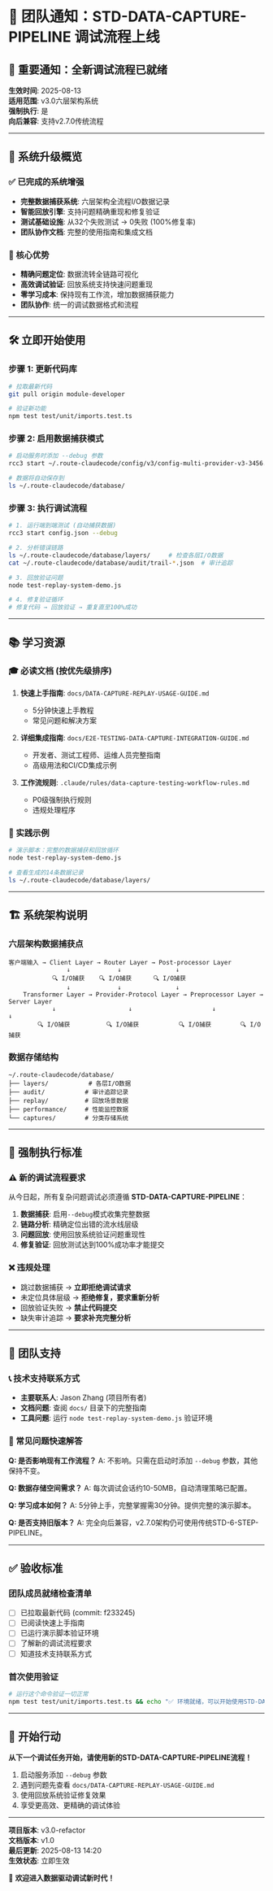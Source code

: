 # 🎯 团队通知：STD-DATA-CAPTURE-PIPELINE 调试流程上线

## 📢 重要通知：全新调试流程已就绪

**生效时间**: 2025-08-13  
**适用范围**: v3.0六层架构系统  
**强制执行**: 是  
**向后兼容**: 支持v2.7.0传统流程

---

## 🚀 系统升级概览

### ✅ 已完成的系统增强
- **完整数据捕获系统**: 六层架构全流程I/O数据记录
- **智能回放引擎**: 支持问题精确重现和修复验证
- **测试基础设施**: 从32个失败测试 → 0失败 (100%修复率)
- **团队协作文档**: 完整的使用指南和集成文档

### 🎯 核心优势
- **精确问题定位**: 数据流转全链路可视化
- **高效调试验证**: 回放系统支持快速问题重现
- **零学习成本**: 保持现有工作流，增加数据捕获能力
- **团队协作**: 统一的调试数据格式和流程

---

## 🛠️ 立即开始使用

### 步骤 1: 更新代码库
```bash
# 拉取最新代码
git pull origin module-developer

# 验证新功能
npm test test/unit/imports.test.ts
```

### 步骤 2: 启用数据捕获模式
```bash
# 启动服务时添加 --debug 参数
rcc3 start ~/.route-claudecode/config/v3/config-multi-provider-v3-3456.json --debug

# 数据将自动保存到
ls ~/.route-claudecode/database/
```

### 步骤 3: 执行调试流程
```bash
# 1. 运行端到端测试 (自动捕获数据)
rcc3 start config.json --debug

# 2. 分析错误链路
ls ~/.route-claudecode/database/layers/     # 检查各层I/O数据
cat ~/.route-claudecode/database/audit/trail-*.json  # 审计追踪

# 3. 回放验证问题
node test-replay-system-demo.js

# 4. 修复验证循环
# 修复代码 → 回放验证 → 重复直至100%成功
```

---

## 📚 学习资源

### 🎓 必读文档 (按优先级排序)
1. **快速上手指南**: `docs/DATA-CAPTURE-REPLAY-USAGE-GUIDE.md`
   - 5分钟快速上手教程
   - 常见问题和解决方案
   
2. **详细集成指南**: `docs/E2E-TESTING-DATA-CAPTURE-INTEGRATION-GUIDE.md`
   - 开发者、测试工程师、运维人员完整指南
   - 高级用法和CI/CD集成示例
   
3. **工作流规则**: `.claude/rules/data-capture-testing-workflow-rules.md`
   - P0级强制执行规则
   - 违规处理程序

### 🧪 实践示例
```bash
# 演示脚本：完整的数据捕获和回放循环
node test-replay-system-demo.js

# 查看生成的14条数据记录
ls ~/.route-claudecode/database/layers/
```

---

## 🏗️ 系统架构说明

### 六层架构数据捕获点
```
客户端输入 → Client Layer → Router Layer → Post-processor Layer
                ↓             ↓               ↓
            🔍 I/O捕获    🔍 I/O捕获      🔍 I/O捕获
                ↓             ↓               ↓
    Transformer Layer → Provider-Protocol Layer → Preprocessor Layer → Server Layer
            ↓                    ↓                      ↓               ↓
        🔍 I/O捕获          🔍 I/O捕获           🔍 I/O捕获        🔍 I/O捕获
```

### 数据存储结构
```
~/.route-claudecode/database/
├── layers/           # 各层I/O数据
├── audit/           # 审计追踪记录  
├── replay/          # 回放场景数据
├── performance/     # 性能监控数据
└── captures/        # 分类存储系统
```

---

## 🎯 强制执行标准

### ⚠️ 新的调试流程要求
从今日起，所有复杂问题调试必须遵循 **STD-DATA-CAPTURE-PIPELINE**：

1. **数据捕获**: 启用`--debug`模式收集完整数据
2. **链路分析**: 精确定位出错的流水线层级
3. **问题回放**: 使用回放系统验证问题重现性
4. **修复验证**: 回放测试达到100%成功率才能提交

### ❌ 违规处理
- 跳过数据捕获 → **立即拒绝调试请求**
- 未定位具体层级 → **拒绝修复，要求重新分析**
- 回放验证失败 → **禁止代码提交**
- 缺失审计追踪 → **要求补充完整分析**

---

## 🤝 团队支持

### 📞 技术支持联系方式
- **主要联系人**: Jason Zhang (项目所有者)
- **文档问题**: 查阅 `docs/` 目录下的完整指南
- **工具问题**: 运行 `node test-replay-system-demo.js` 验证环境

### 💬 常见问题快速解答

**Q: 是否影响现有工作流程？**
A: 不影响。只需在启动时添加 `--debug` 参数，其他保持不变。

**Q: 数据存储空间需求？**
A: 每次调试会话约10-50MB，自动清理策略已配置。

**Q: 学习成本如何？**
A: 5分钟上手，完整掌握需30分钟。提供完整的演示脚本。

**Q: 是否支持旧版本？**
A: 完全向后兼容，v2.7.0架构仍可使用传统STD-6-STEP-PIPELINE。

---

## ✅ 验收标准

### 团队成员就绪检查清单
- [ ] 已拉取最新代码 (commit: f233245)
- [ ] 已阅读快速上手指南
- [ ] 已运行演示脚本验证环境
- [ ] 了解新的调试流程要求
- [ ] 知道技术支持联系方式

### 首次使用验证
```bash
# 运行这个命令验证一切正常
npm test test/unit/imports.test.ts && echo "✅ 环境就绪，可以开始使用STD-DATA-CAPTURE-PIPELINE"
```

---

## 🚀 开始行动

**从下一个调试任务开始，请使用新的STD-DATA-CAPTURE-PIPELINE流程！**

1. 启动服务添加 `--debug` 参数
2. 遇到问题先查看 `docs/DATA-CAPTURE-REPLAY-USAGE-GUIDE.md`
3. 使用回放系统验证修复效果
4. 享受更高效、更精确的调试体验

---

**项目版本**: v3.0-refactor  
**文档版本**: v1.0  
**最后更新**: 2025-08-13 14:20  
**生效状态**: 立即生效  

🎉 **欢迎进入数据驱动调试新时代！**